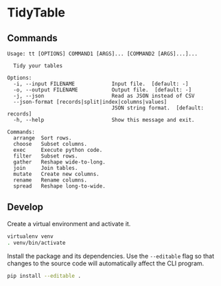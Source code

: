 # TidyTable

## Commands

```
Usage: tt [OPTIONS] COMMAND1 [ARGS]... [COMMAND2 [ARGS]...]...

  Tidy your tables

Options:
  -i, --input FILENAME            Input file.  [default: -]
  -o, --output FILENAME           Output file.  [default: -]
  -j, --json                      Read as JSON instead of CSV
  --json-format [records|split|index|columns|values]
                                  JSON string format.  [default: records]
  -h, --help                      Show this message and exit.

Commands:
  arrange  Sort rows.
  choose   Subset columns.
  exec     Execute python code.
  filter   Subset rows.
  gather   Reshape wide-to-long.
  join     Join tables.
  mutate   Create new columns.
  rename   Rename columns.
  spread   Reshape long-to-wide.
```

## Develop

Create a virtual environment and activate it.
```bash
virtualenv venv
. venv/bin/activate
```

Install the package and its dependencies. Use the `--editable` flag so that
changes to the source code will automatically affect the CLI program.
```bash
pip install --editable .
```
